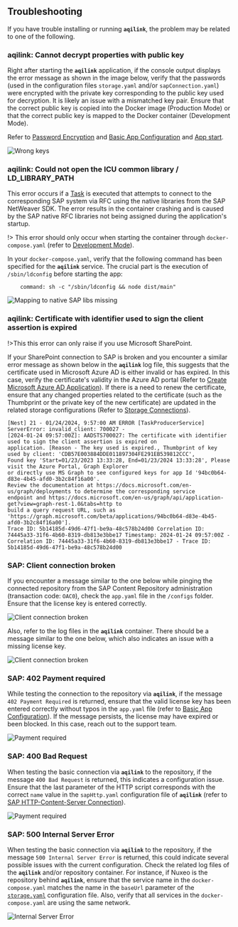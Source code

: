## Troubleshooting
If you have trouble installing or running **`aqilink`**, the problem may be related to one of the following.

### aqilink: Cannot decrypt properties with public key
Right after starting the **`aqilink`** application, if the console output displays the error message as shown in the image below, verify that the passwords (used in the configuration files `storage.yaml` and/or `sapConnection.yaml`) were encrypted with the private key corresponding to the public key used for decryption. It is likely an issue with a mismatched key pair. Ensure that the correct public key is copied into the Docker image (Production Mode) or that the correct public key is mapped to the Docker container (Development Mode).


Refer to [Password Encryption](/reference/password-encryption) and [Basic App Configuration](/installation/app-configuration.md#password-encryption) and [App start](/installation/app-start#create-dockerfile-for-custom-image).

![Wrong keys](/_media/faq/0004_aqilink_mixedKeypairKeys.png)

### aqilink: Could not open the ICU common library / LD_LIBRARY_PATH
This error occurs if a [Task](/configuration/aqishare/tasks) is executed that attempts to connect to the corresponding SAP system via RFC using the native libraries from the SAP NetWeaver SDK. The error results in the container crashing and is caused by the SAP native RFC libraries not being assigned during the application's startup.

!> This error should only occur when starting the container through `docker-compose.yaml` (refer to [Development Mode](/installation/app-start.md#development-mode)).

In your `docker-compose.yaml`, verify that the following command has been specified for the **`aqilink`** service. The crucial part is the execution of  `/sbin/ldconfig` before starting the app:

 ```
     command: sh -c "/sbin/ldconfig && node dist/main"
 ```
![Mapping to native SAP libs missing](/_media/faq/0005_aqilink_ldconfig_missin_dev-mode.png)
 
### aqilink: Certificate with identifier used to sign the client assertion is expired
!>This this error can only raise if you use Microsoft SharePoint.

If your SharePoint connection to SAP is broken and you encounter a similar error message as shown below in the **`aqilink`** log file, this suggests that the certificate used in Microsoft Azure AD is either invalid or has expired. In this case, verify the certificate's validity in the Azure AD portal (Refer to [Create Microsoft Azure AD Application](/configuration/storages/sharepoint/azure)). If there is a need to renew the certificate, ensure that any changed properties related to the certificate (such as the Thumbprint or the private key of the new certificate) are updated in the related storage configurations (Refer to [Storage Connections](/configuration/aqilink/?id=microsoft-sharepoint-online-spo)).

```
[Nest] 21 - 01/24/2024, 9:57:00 AM ERROR [TaskProducerService] ServerError: invalid_client: 700027 - 
[2024-01-24 09:57:00Z]: AADSTS700027: The certificate with identifier used to sign the client assertion is expired on
application. [Reason - The key used is expired., Thumbprint of key used by client: 'CDB57E003884DDE011897304FE291EB539812CCC',
Found key 'Start=01/23/2023 13:33:28, End=01/23/2024 13:33:28', Please visit the Azure Portal, Graph Explorer 
or directly use MS Graph to see configured keys for app Id '94bc0b64-d83e-4b45-afd0-3b2c84f16a00'. 
Review the documentation at https://docs.microsoft.com/en-us/graph/deployments to determine the corresponding service 
endpoint and https://docs.microsoft.com/en-us/graph/api/application-get?view=graph-rest-1.0&tabs=http to 
build a query request URL, such as 'https://graph.microsoft.com/beta/applications/94bc0b64-d83e-4b45-afd0-3b2c84f16a00'].
Trace ID: 5b14185d-49d6-47f1-be9a-48c578b24d00 Correlation ID: 74445a33-31f6-4b60-8319-db813e3bbe17 Timestamp: 2024-01-24 09:57:00Z - Correlation ID: 74445a33-31f6-4b60-8319-db813e3bbe17 - Trace ID: 5b14185d-49d6-47f1-be9a-48c578b24d00
```

### SAP: Client connection broken
If you encounter a message similar to the one below while pinging the connected repository from the SAP Content Repository administration (transaction code: `OAC0`), check the `app.yaml` file in the `/configs` folder. Ensure that the license key is entered correctly.

![Client connection broken](/_media/faq/0001_noLicenseKeyEntered_butPropertyInAppYaml.png)

Also, refer to the log files in the **`aqilink`** container. There should be a message similar to the one below, which also indicates an issue with a missing license key.


![Client connection broken](/_media/faq/0001_error_noLicenseKeyEntered_butPropertyInAppYaml.png)

### SAP: 402 Payment required
While testing the connection to the repository via **`aqilink`**, if the message `402 Payment Required` is returned, ensure that the valid license key has been entered correctly without typos in the `app.yaml` file (refer to [Basic App Configuration](/installation/app-configuration#basic-aqilink-app-configuration)). If the message persists, the license may have expired or been blocked. In this case, reach out to the support team.

![Payment required](/_media/faq/0002_sap_payment_required_wrong_licensekey.png)

### SAP: 400 Bad Request
When testing the basic connection via **`aqilink`** to the repository, if the message `400 Bad Request` is returned, this indicates a configuration issue. Ensure that the last parameter of the HTTP script corresponds with the correct `name` value in the `sapHttp.yaml` configuration file of **`aqilink`** (refer to [SAP HTTP-Content-Server Connection](/configuration/aqilink/#sap-http-content-server-connection)).

![Payment required](/_media/faq/0003_sap_bad_request.png)

### SAP: 500 Internal Server Error
When testing the basic connection via **`aqilink`** to the repository, if the message `500 Internal Server Error` is returned, this could indicate several possible issues with the current configuration. Check the related log files of the **`aqilink`** and/or repository container. For instance, if Nuxeo is the repository behind **`aqilink`**, ensure that the service name in the `docker-compose.yaml` matches the name in the `baseUrl` parameter of the [`storage.yaml`](/configuration/aqilink/#hyland-nuxeo-repository) configuration file. Also, verify that all services in the `docker-compose.yaml` are using the same network.

![Internal Server Error](/_media/faq/0005_sap_internalServerError.png)

